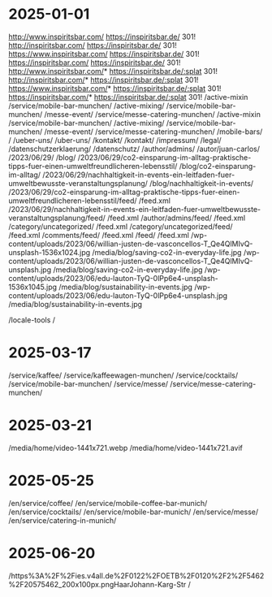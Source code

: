 # 2025-01-01
http://www.inspiritsbar.com/ https://inspiritsbar.de/ 301!
http://inspiritsbar.com/ https://inspiritsbar.de/ 301!
https://www.inspiritsbar.com/ https://inspiritsbar.de/ 301!
https://inspiritsbar.com/ https://inspiritsbar.de/ 301!
http://www.inspiritsbar.com/* https://inspiritsbar.de/:splat 301!
http://inspiritsbar.com/* https://inspiritsbar.de/:splat 301!
https://www.inspiritsbar.com/* https://inspiritsbar.de/:splat 301!
https://inspiritsbar.com/* https://inspiritsbar.de/:splat 301!
/active-mixin /service/mobile-bar-munchen/
/active-mixing/ /service/mobile-bar-munchen/
/messe-event/ /service/messe-catering-munchen/
/active-mixin /service/mobile-bar-munchen/
/active-mixing/ /service/mobile-bar-munchen/
/messe-event/ /service/messe-catering-munchen/
/mobile-bars/ /
/ueber-uns/ /uber-uns/
/kontakt/ /kontakt/
/impressum/ /legal/
/datenschutzerklaerung/ /datenschutz/
/author/admins/ /autor/juan-carlos/
/2023/06/29/ /blog/
/2023/06/29/co2-einsparung-im-alltag-praktische-tipps-fuer-einen-umweltfreundlicheren-lebensstil/ /blog/co2-einsparung-im-alltag/
/2023/06/29/nachhaltigkeit-in-events-ein-leitfaden-fuer-umweltbewusste-veranstaltungsplanung/ /blog/nachhaltigkeit-in-events/
/2023/06/29/co2-einsparung-im-alltag-praktische-tipps-fuer-einen-umweltfreundlicheren-lebensstil/feed/ /feed.xml
/2023/06/29/nachhaltigkeit-in-events-ein-leitfaden-fuer-umweltbewusste-veranstaltungsplanung/feed/ /feed.xml
/author/admins/feed/ /feed.xml
/category/uncategorized/ /feed.xml
/category/uncategorized/feed/ /feed.xml
/comments/feed/ /feed.xml
/feed/ /feed.xml
/wp-content/uploads/2023/06/willian-justen-de-vasconcellos-T_Qe4QlMIvQ-unsplash-1536x1024.jpg /media/blog/saving-co2-in-everyday-life.jpg
/wp-content/uploads/2023/06/willian-justen-de-vasconcellos-T_Qe4QlMIvQ-unsplash.jpg /media/blog/saving-co2-in-everyday-life.jpg
/wp-content/uploads/2023/06/edu-lauton-TyQ-0lPp6e4-unsplash-1536x1045.jpg /media/blog/sustainability-in-events.jpg
/wp-content/uploads/2023/06/edu-lauton-TyQ-0lPp6e4-unsplash.jpg /media/blog/sustainability-in-events.jpg

/locale-tools /

# 2025-03-17
/service/kaffee/ /service/kaffeewagen-munchen/
/service/cocktails/ /service/mobile-bar-munchen/
/service/messe/ /service/messe-catering-munchen/

# 2025-03-21
/media/home/video-1441x721.webp /media/home/video-1441x721.avif

# 2025-05-25
/en/service/coffee/ /en/service/mobile-coffee-bar-munich/
/en/service/cocktails/ /en/service/mobile-bar-munich/
/en/service/messe/ /en/service/catering-in-munich/

# 2025-06-20
/https%3A%2F%2Fies.v4all.de%2F0122%2FOETB%2F0120%2F2%2F5462%2F20575462_200x100px.pngHaarJohann-Karg-Str /
